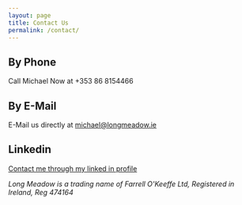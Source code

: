 ```yaml
---
layout: page
title: Contact Us
permalink: /contact/
---
```


## By Phone

Call Michael Now at +353 86 8154466

## By E-Mail

E-Mail us directly at michael@longmeadow.ie

## Linkedin

[Contact me through my linked in profile ](https://www.linkedin.com/in/michael-o-keeffe-EU-IE)

_Long Meadow is a trading name of Farrell O'Keeffe Ltd, Registered in Ireland, Reg 474164_

